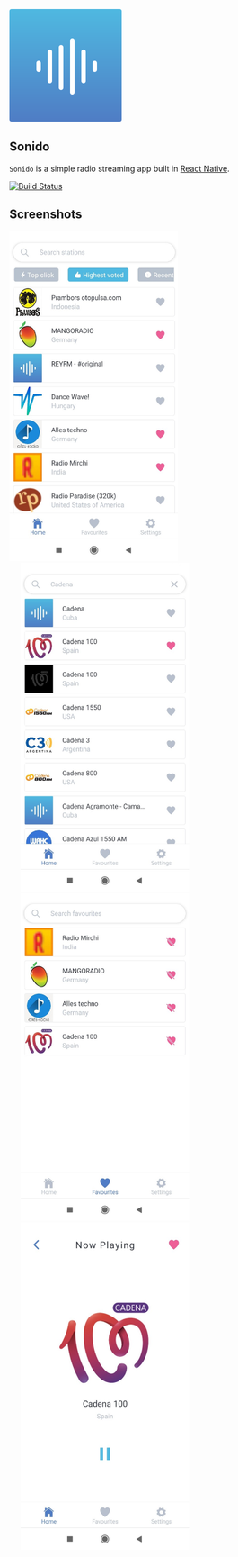 ![Player](https://github.com/itsvvishnu/sonido/raw/master/assets/icon.png)

## Sonido

`Sonido` is a simple radio streaming app built in [React Native](https://reactnative.dev/).

[![Build Status](https://travis-ci.com/piemonte/Player.svg?branch=master)](https://travis-ci.com/piemonte/Player)

## Screenshots

<p float="left">
<img src="https://github.com/itsvvishnu/sonido/raw/master/screenshots/1.jpg" width=300 />
<img src="https://github.com/itsvvishnu/sonido/raw/master/screenshots/2.jpg" width=300 hspace="20" />
<img src="https://github.com/itsvvishnu/sonido/raw/master/screenshots/3.jpg" width=300 hspace="20" />
<img src="https://github.com/itsvvishnu/sonido/raw/master/screenshots/4.jpg" width=300 hspace="20" />
</p>

